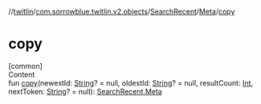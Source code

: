 //[twitlin](../../../index.md)/[com.sorrowblue.twitlin.v2.objects](../../index.md)/[SearchRecent](../index.md)/[Meta](index.md)/[copy](copy.md)



# copy  
[common]  
Content  
fun [copy](copy.md)(newestId: [String](https://kotlinlang.org/api/latest/jvm/stdlib/kotlin/-string/index.html)? = null, oldestId: [String](https://kotlinlang.org/api/latest/jvm/stdlib/kotlin/-string/index.html)? = null, resultCount: [Int](https://kotlinlang.org/api/latest/jvm/stdlib/kotlin/-int/index.html), nextToken: [String](https://kotlinlang.org/api/latest/jvm/stdlib/kotlin/-string/index.html)? = null): [SearchRecent.Meta](index.md)  



